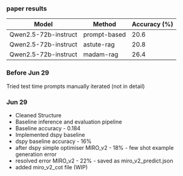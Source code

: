 ### paper results
| Model | Method | Accuracy (%) |
|-------|--------|-------------|
| Qwen2.5-72b-instruct | prompt-based | 20.6 |
| Qwen2.5-72b-instruct | astute-rag | 20.8 |
| Qwen2.5-72b-instruct | madam-rag | 26.4 |

### Before Jun 29
Tried test time prompts manually iterated (not in detail)

### Jun 29
- Cleaned Structure
- Baseline inference and evaluation pipeline
- Baseline accuracy - 0.184
- Implemented dspy baseline
- dspy baseline accuracy - 16%
- after dspy simple optimiser MIRO_v2 - 18% - few shot example generation error
- resolved error MIRO_v2 - 22% - saved as miro_v2_predict.json
- added miro_v2_cot file (WIP)